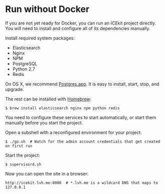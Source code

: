 # Run without Docker

If you are not yet ready for Docker, you can run an ICEkit project directly.
You will need to install and configure all of its dependencies manually.

Install required system packages:

  * Elasticsearch
  * Nginx
  * NPM
  * PostgreSQL
  * Python 2.7
  * Redis

On OS X, we recommend [Postgres.app](http://postgresapp.com/). It is easy to
install, start, stop, and upgrade.

The rest can be installed with [Homebrew](http://brew.sh/):

    $ brew install elasticsearch nginx npm python redis

You need to configure these services to start automatically, or start them
manually before you start the project.

Open a subshell with a reconfigured environment for your project:

    $ ./go.sh  # Watch for the admin account credentials that get created on first run

Start the project:

    $ supervisord.sh

Now you can open the site in a browser:

    http://icekit.lvh.me:8000  # *.lvh.me is a wildcard DNS that maps to 127.0.0.1
